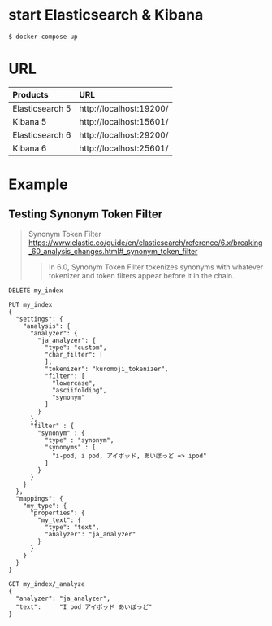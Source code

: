 start Elasticsearch & Kibana
===================================

```
$ docker-compose up
```

URL
====================================

| Products       | URL                     |
|:----           |:---                     |
|Elasticsearch 5 | http://localhost:19200/ |
|Kibana 5        | http://localhost:15601/ |
|Elasticsearch 6 | http://localhost:29200/ |
|Kibana 6        | http://localhost:25601/ |


Example
======================================

Testing Synonym Token Filter
---------------------------------------

> Synonym Token Filter
> https://www.elastic.co/guide/en/elasticsearch/reference/6.x/breaking_60_analysis_changes.html#_synonym_token_filter
> > In 6.0, Synonym Token Filter tokenizes synonyms with whatever tokenizer and token filters appear before it in the chain.

```
DELETE my_index

PUT my_index
{
  "settings": {
    "analysis": {
      "analyzer": {
        "ja_analyzer": { 
          "type": "custom",
          "char_filter": [
          ],
          "tokenizer": "kuromoji_tokenizer",
          "filter": [
            "lowercase",
            "asciifolding",
            "synonym"
          ]
        }
      },
      "filter" : {
        "synonym" : {
          "type" : "synonym",
          "synonyms" : [
            "i-pod, i pod, アイポッド, あいぽっど => ipod"
          ]
        }
      }
    }
  },
  "mappings": {
    "my_type": {
      "properties": {
        "my_text": {
          "type": "text",
          "analyzer": "ja_analyzer" 
        }
      }
    }
  }
}

GET my_index/_analyze 
{
  "analyzer": "ja_analyzer", 
  "text":     "I pod アイポッド あいぽっど"
}
```





